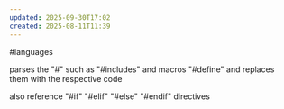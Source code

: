 ```yaml
---
updated: 2025-09-30T17:02
created: 2025-08-11T11:39
---
```

#languages 

parses the "#" such as "#includes" and macros "#define" and replaces them with the respective code

also reference "#if" "#elif" "#else" "#endif" directives